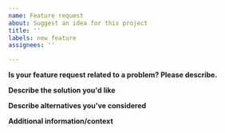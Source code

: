 ```yaml
---
name: Feature request
about: Suggest an idea for this project
title: ''
labels: new feature
assignees: ''

---
```


**Is your feature request related to a problem? Please describe.**

**Describe the solution you'd like**

**Describe alternatives you've considered**

**Additional information/context**